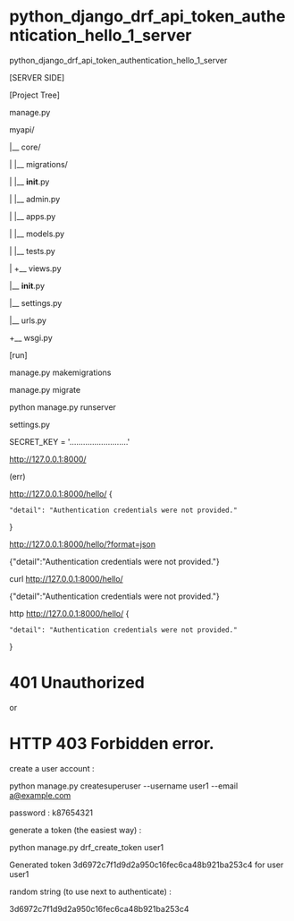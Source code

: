 # python_django_drf_api_token_authentication_hello_1_server

python_django_drf_api_token_authentication_hello_1_server

[SERVER SIDE]

[Project Tree]

manage.py

myapi/

 |__ core/
 
 |    |__ migrations/
 
 |    |__ __init__.py
 
 |    |__ admin.py
 
 |    |__ apps.py
 
 |    |__ models.py
 
 |    |__ tests.py
 
 |    +__ views.py
 
 |__ __init__.py
 
 |__ settings.py
 
 |__ urls.py
 
 +__ wsgi.py
 

[run]

manage.py makemigrations

manage.py migrate

python manage.py runserver

settings.py

SECRET_KEY = '..........................'


http://127.0.0.1:8000/

(err)

http://127.0.0.1:8000/hello/
{

    "detail": "Authentication credentials were not provided."
    
}

http://127.0.0.1:8000/hello/?format=json

{"detail":"Authentication credentials were not provided."}

curl http://127.0.0.1:8000/hello/

{"detail":"Authentication credentials were not provided."}

http http://127.0.0.1:8000/hello/
{

    "detail": "Authentication credentials were not provided."
    
}

# 401 Unauthorized

or

# HTTP 403 Forbidden error.

create a user account :

python manage.py createsuperuser --username user1 --email a@example.com

password : k87654321


generate a token (the easiest way) :

python manage.py drf_create_token user1 

Generated token 3d6972c7f1d9d2a950c16fec6ca48b921ba253c4 for user user1

random string (to use next to authenticate) :

3d6972c7f1d9d2a950c16fec6ca48b921ba253c4


